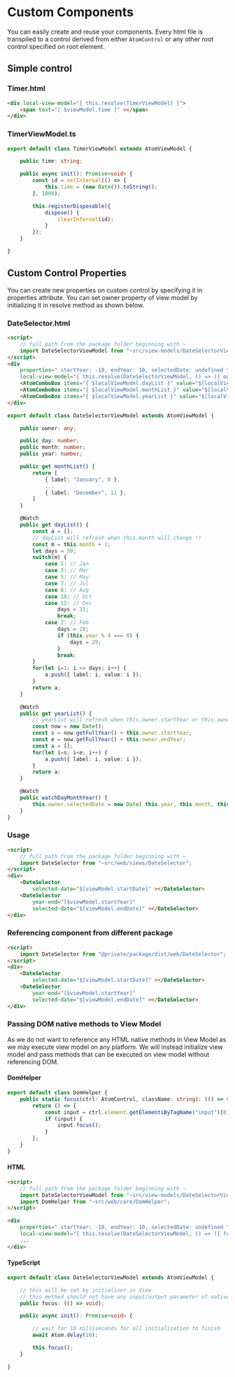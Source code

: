 # Custom Components

You can easily create and reuse your components. Every html file is transpiled to a control derived from either `AtomControl` or any other root control specified on root element.

## Simple control

### Timer.html

```html
<div local-view-model="{ this.resolve(TimerViewModel) }">
    <span text="[ $viewModel.time ]" ></span>
</div>
```

### TimerViewModel.ts

```typescript
export default class TimerViewModel extends AtomViewModel {

    public time: string;

    public async init(): Promise<void> {
        const id = setInterval(() => {
            this.time = (new Date()).toString();
        }, 1000);

        this.registerDisposable({
            dispose() {
                clearInterval(id);
            }
        });
    }

}
```

## Custom Control Properties

You can create new properties on custom control by specifying it in properties attribute. You can set owner property of view model by initializing it in resolve method as shown below.

### DateSelector.html

```html
<script>
    // full path from the package folder beginning with ~
    import DateSelectorViewModel from "~src/view-models/DateSelectorViewModel";
</script>
<div
    properties=" startYear: -10, endYear: 10, selectedDate: undefined "
    local-view-model="{ this.resolve(DateSelectorViewModel, () => ({ owner: this }) }">
    <AtomComboBox items="{ $localViewModel.dayList }" value="$[localViewModel.day]" ></AtomComboBox>
    <AtomComboBox items="{ $localViewModel.monthList }" value="$[localViewModel.month]" ></AtomComboBox>
    <AtomComboBox items="{ $localViewModel.yearList }" value="$[localViewModel.year]" ></AtomComboBox>
</div>
```

```typescript
export default class DateSelectorViewModel extends AtomViewModel {

    public owner: any;

    public day: number;
    public month: number;
    public year: number;

    public get monthList() {
        return [
            { label: "January", 0 },
            ...
            { label: "December", 11 },
        ]
    }    

    @Watch
    public get dayList() {
        const a = [];
        // dayList will refresh when this.month will change !!
        const m = this.month + 1;
        let days = 30;
        switch(m) {
            case 1: // Jan
            case 3: // Mar
            case 5: // May
            case 7: // Jul
            case 8: // Aug
            case 10: // Oct
            case 12: // Dec
                days = 31;
                break;
            case 2: // Feb
                days = 28;
                if (this.year % 4 === 0) {
                    days = 29;
                }
                break;
        }
        for(let i=1; i <= days; i++) {
            a.push({ label: i, value: i });
        }
        return a;
    }

    @Watch
    public get yearList() {
        // yearList will refresh when this.owner.startYear or this.owner.endYear will change !!
        const now = new Date();
        const s = now.getFullYear() + this.owner.startYear;
        const e = now.getFullYear() + this.owner.endYear;
        const a = [];
        for(let i=s; i<e; i++) {
            a.push({ label: i, value: i });
        }
        return a;
    }

    @Watch
    public watchDayMonthYear() {
        this.owner.selectedDate = new Date( this.year, this.month, this.day );
    }
}
```

### Usage
```html
<script>
    // full path from the package folder beginning with ~
    import DateSelector from "~src/web/views/DateSelector";
</script>
<div>
    <DateSelector 
        selected-date="$[viewModel.startDate]" ></DateSelector>
    <DateSelector 
        year-end="[$viewModel.startYear]"
        selected-date="$[viewModel.endDate]" ></DateSelector>
</div>
```

### Referencing component from different package
```html
<script>
    import DateSelector from "@private/package/dist/web/DateSelector";
</script>
<div>
    <DateSelector 
        selected-date="$[viewModel.startDate]" ></DateSelector>
    <DateSelector 
        year-end="[$viewModel.startYear]"
        selected-date="$[viewModel.endDate]" ></DateSelector>
</div>
```

### Passing DOM native methods to View Model

As we do not want to reference any HTML native methods in View Model as we may execute view model on any platform. We will instead initialize view model and pass methods that can be executed on view model without referencing DOM.

#### DomHelper
```typescript
export default class DomHelper {
    public static focus(ctrl: AtomControl, className: string): (() => void) {
        return () => {
            const input = ctrl.element.getElementsByTagName("input")[0] as HTMLInputElement;
            if (input) {
                input.focus();
            }
        };
    }
}
```

#### HTML
```html
<script>
    // full path from the package folder beginning with ~
    import DateSelectorViewModel from "~src/view-models/DateSelectorViewModel";
    import DomHelper from "~src/web/core/DomHelper";
</script>

<div
    properties=" startYear: -10, endYear: 10, selectedDate: undefined "
    local-view-model="{ this.resolve(DateSelectorViewModel, () => ({ focus: DomHelper.focus(this) })) }">
    ...
</div>
```

#### TypeScript
```typescript
export default class DateSelectorViewModel extends AtomViewModel {

    // this will be set by initializer in View
    // this method should not have any input/output parameter of native platform type
    public focus: (() => void);

    public async init(): Promise<void> {

        // wait for 10 milliseconds for all initialization to finish
        await Atom.delay(10);

        this.focus();
    }

}
```